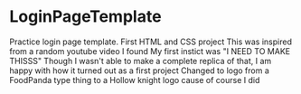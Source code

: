 # LoginPageTemplate
Practice login page template. First HTML and CSS project
This was inspired from a random youtube video I found
My first instict was "I NEED TO MAKE THISSS"
Though I wasn't able to make a complete replica of that, I am happy with how it turned out as a first project
Changed to logo from a FoodPanda type thing to a Hollow knight logo cause of course I did
